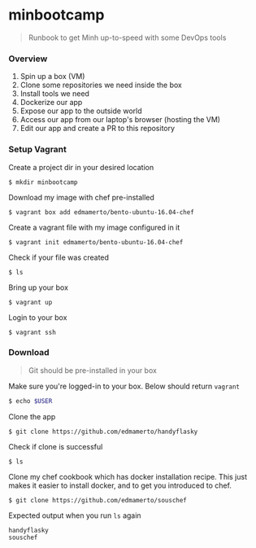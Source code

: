 # minbootcamp
> Runbook to get Minh up-to-speed with some DevOps tools 

### Overview
1. Spin up a box (VM)
2. Clone some repositories we need inside the box
3. Install tools we need 
4. Dockerize our app
5. Expose our app to the outside world
6. Access our app from our laptop's browser (hosting the VM)
7. Edit our app and create a PR to this repository

### Setup Vagrant
Create a project dir in your desired location
```
$ mkdir minbootcamp
```

Download my image with chef pre-installed
```
$ vagrant box add edmamerto/bento-ubuntu-16.04-chef 
```
Create a vagrant file with my image configured in it
```
$ vagrant init edmamerto/bento-ubuntu-16.04-chef 
```
Check if your file was created
```
$ ls
```
Bring up your box 
```
$ vagrant up
```
Login to your box
```
$ vagrant ssh
```
### Download 
>Git should be pre-installed in your box

Make sure you're logged-in to your box. Below should return `vagrant`
```bash
$ echo $USER
```

Clone the app 
```
$ git clone https://github.com/edmamerto/handyflasky
```
Check if clone is successful
```
$ ls
```
Clone my chef cookbook which has docker installation recipe. This just makes it easier to install docker, and to get you introduced to chef.
```
$ git clone https://github.com/edmamerto/souschef
```
Expected output  when you run `ls` again
```
handyflasky
souschef
```
